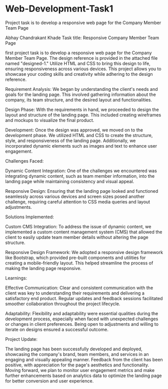 # Web-Development-Task1
 Project task is to develop a responsive web page for the Company Member Team Page

 Abhay Chandrakant Khade
 Task title: Responsive Company Member Team Page

first project task is to develop a responsive web page for the Company Member Team
Page. The design reference is provided in the attached file named "designed-1." Utilize HTML
and CSS to bring this design to life, ensuring responsiveness across various devices. This
project allows you to showcase your coding skills and creativity while adhering to the design
reference.

Requirement Analysis: We began by understanding the client's needs and goals for the landing page. This involved gathering information about the company, its team structure, and the desired layout and functionalities.

Design Phase: With the requirements in hand, we proceeded to design the layout and structure of the landing page. This included creating wireframes and mockups to visualize the final product.

Development: Once the design was approved, we moved on to the development phase. We utilized HTML and CSS to create the structure, style, and responsiveness of the landing page. Additionally, we incorporated dynamic elements such as images and text to enhance user engagement.

Challenges Faced:

Dynamic Content Integration: One of the challenges we encountered was integrating dynamic content, such as team member information, into the landing page while maintaining consistency and visual appeal.

Responsive Design: Ensuring that the landing page looked and functioned seamlessly across various devices and screen sizes posed another challenge, requiring careful attention to CSS media queries and layout adjustments.

Solutions Implemented:

Custom CMS Integration: To address the issue of dynamic content, we implemented a custom content management system (CMS) that allowed the client to easily update team member details without altering the page structure.

Responsive Design Framework: We adopted a responsive design framework like Bootstrap, which provided pre-built components and utilities for creating a mobile-friendly layout. This helped streamline the process of making the landing page responsive.

Learnings:

Effective Communication: Clear and consistent communication with the client was key to understanding their requirements and delivering a satisfactory end product. Regular updates and feedback sessions facilitated smoother collaboration throughout the project lifecycle.

Adaptability: Flexibility and adaptability were essential qualities during the development process, especially when faced with unexpected challenges or changes in client preferences. Being open to adjustments and willing to iterate on designs ensured a successful outcome.

Project Update:

The landing page has been successfully developed and deployed, showcasing the company's brand, team members, and services in an engaging and visually appealing manner. Feedback from the client has been positive, with appreciation for the page's aesthetics and functionality. Moving forward, we plan to monitor user engagement metrics and make further enhancements based on analytics data to optimize the landing page for better conversion and user experience.
